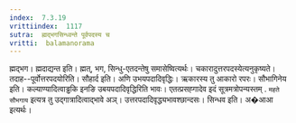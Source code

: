 ```yaml
---
index:  7.3.19
vrittiindex:  1117
sutra:  ह्मद्भगसिन्ध्वन्ते पूर्वपदस्य च
vritti:  balamanorama 
---
```


ह्मद्भग। ह्मदाद्यन्त इति। ह्मत्, भग, सिन्धु-एतदन्तेषु समासेष्वित्यर्थः। चकारादुत्तरपदस्येत्यनुकृष्यते। तदाह--पूर्वोत्तरपदयोरिति। सौहार्द इति। अणि उभयपदादिवृद्धिः। ऋकारस्य तु आकारो रपरः। सौभागिनेय इति। कल्याण्यादित्वाड्ढकि इनङि उबयपदादिवृद्धिरिति भावः। एतत्प्रसह्गादेव इदं सूत्रमत्रोपन्यस्तम् . `महते सौभगाय` इत्यत्र तु उद्गात्रादित्वाद्भावे अञ्। उत्तरपदादिवृद्ध्यभावश्छान्दसः। सिन्धव इति। अ�आआ इत्यर्थः। 

